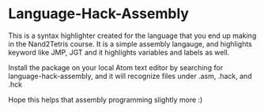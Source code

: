 # Language-Hack-Assembly
This is a syntax highlighter created for the language that you end up making in
the Nand2Tetris course. It is a simple assembly langauge, and highlights keyword
like JMP, JGT and it highlights variables and labels as well.

Install the package on your local Atom text editor by searching for language-hack-assembly,
and it will recognize files under .asm, .hack, and .hck

Hope this helps that assembly programming slightly more :)
